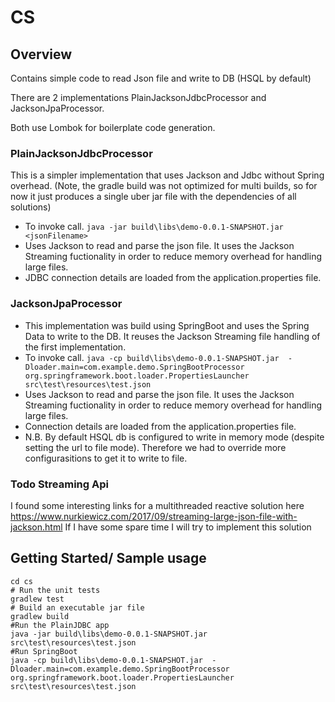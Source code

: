 # CS

## Overview
Contains simple code to read Json file and write to DB (HSQL by default)

There are 2 implementations PlainJacksonJdbcProcessor and JacksonJpaProcessor.

Both use Lombok for boilerplate code generation.

### PlainJacksonJdbcProcessor
This is a simpler implementation that uses Jackson and Jdbc without Spring overhead. (Note, the gradle build was not optimized for multi builds, so for now it just produces a single uber jar file with the dependencies of all solutions)
* To invoke call. ```java -jar build\libs\demo-0.0.1-SNAPSHOT.jar <jsonFilename>```
* Uses Jackson to read and parse the json file. It uses the Jackson Streaming fuctionality in order to reduce memory overhead for handling large files.
* JDBC connection details are loaded from the application.properties file.

### JacksonJpaProcessor
* This implementation was build using SpringBoot and uses the Spring Data to write to the DB. It reuses the Jackson Streaming file handling of the first implementation.
* To invoke call. ```java -cp build\libs\demo-0.0.1-SNAPSHOT.jar  -Dloader.main=com.example.demo.SpringBootProcessor org.springframework.boot.loader.PropertiesLauncher src\test\resources\test.json```
* Uses Jackson to read and parse the json file. It uses the Jackson Streaming fuctionality in order to reduce memory overhead for handling large files.
* Connection details are loaded from the application.properties file.
* N.B. By default HSQL db is configured to write in memory mode (despite setting the url to file mode). Therefore we had to override more configurasitions to get it to write to file.

### Todo Streaming Api
I found some interesting links for a multithreaded reactive solution here
https://www.nurkiewicz.com/2017/09/streaming-large-json-file-with-jackson.html
If I have some spare time I will try to implement this solution

## Getting Started/ Sample usage
```git clone https://github.com/khylo/cs
cd cs
# Run the unit tests
gradlew test
# Build an executable jar file
gradlew build
#Run the PlainJDBC app
java -jar build\libs\demo-0.0.1-SNAPSHOT.jar src\test\resources\test.json
#Run SpringBoot
java -cp build\libs\demo-0.0.1-SNAPSHOT.jar  -Dloader.main=com.example.demo.SpringBootProcessor org.springframework.boot.loader.PropertiesLauncher src\test\resources\test.json

```

